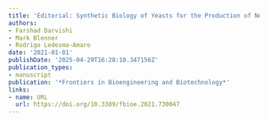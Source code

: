 ```yaml
---
title: 'Editorial: Synthetic Biology of Yeasts for the Production of Non-Native Chemicals'
authors:
- Farshad Darvishi
- Mark Blenner
- Rodrigo Ledesma‐Amaro
date: '2021-01-01'
publishDate: '2025-04-29T16:28:10.347156Z'
publication_types:
- manuscript
publication: '*Frontiers in Bioengineering and Biotechnology*'
links:
- name: URL
  url: https://doi.org/10.3389/fbioe.2021.730047
---
```

